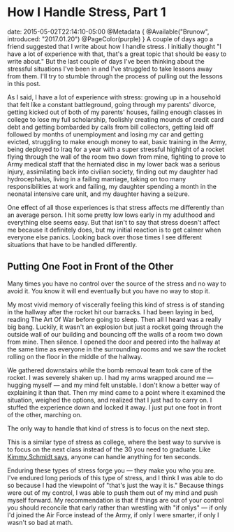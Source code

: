 # How I Handle Stress, Part 1
date: 2015-05-02T22:14:10-05:00
@Metadata {
  @Available("Brunow", introduced: "2017.01.20")
  @PageColor(purple)
}
A couple of days ago a friend suggested that I write about how I handle stress. I initially thought "I have a lot of experience with that, that's a great topic that should be easy to write about." But the last couple of days I've been thinking about the stressful situations I've been in and I've struggled to take lessons away from them. I'll try to stumble through the process of pulling out the lessons in this post.

As I said, I have a lot of experience with stress: growing up in a household that felt like a constant battleground, going through my parents' divorce, getting kicked out of both of my parents' houses, failing enough classes in college to lose my full scholarship, foolishly creating mounds of credit card debt and getting bombarded by calls from bill collectors, getting laid off followed by months of unemployment and losing my car and getting evicted, struggling to make enough money to eat, basic training in the Army, being deployed to Iraq for a year with a super stressful highlight of a rocket flying through the wall of the room two down from mine, fighting to prove to Army medical staff that the herniated disc in my lower back was a serious injury, assimilating back into civilian society, finding out my daughter had hydrocephalus, living in a failing marriage, taking on too many responsibilities at work and failing, my daughter spending a month in the neonatal intensive care unit, and my daughter having a seizure.

One effect of all those experiences is that stress affects me differently than an average person. I hit some pretty low lows early in my adulthood and everything else seems easy. But that isn't to say that stress doesn't affect me because it definitely does, but my initial reaction is to get calmer when everyone else panics. Looking back over those times I see different situations that have to be handled differently.

## Putting One Foot in Front of the Other
Many times you have no control over the source of the stress and no way to avoid it. You know it will end eventually but you have no way to stop it.

My most vivid memory of viscerally feeling this kind of stress is of standing in the hallway after the rocket hit our barracks. I had been laying in bed, reading The Art Of War before going to sleep. Then all I heard was a really big bang. Luckily, it wasn't an explosion but just a rocket going through the outside wall of our building and bouncing off the walls of a room two down from mine. Then silence. I opened the door and peered into the hallway at the same time as everyone in the surrounding rooms and we saw the rocket rolling on the floor in the middle of the hallway.

We gathered downstairs while the bomb removal team took care of the rocket. I was severely shaken up. I had my arms wrapped around me &mdash; hugging myself &mdash; and my mind felt unstable. I don't know a better way of explaining it than that. Then my mind came to a point where it examined the situation, weighed the options, and realized that I just had to carry on. I stuffed the experience down and locked it away. I just put one foot in front of the other, marching on.

The only way to handle that kind of stress is to focus on the next step.

This is a similar type of stress as college, where the best way to survive is to focus on the next class instead of the 30 you need to graduate. Like [Kimmy Schmidt says](http://mobile.nytimes.com/blogs/takingnote/2015/03/24/kimmy-schmidts-revolutionary-approach-to-pain/), anyone can handle anything for ten seconds.

Enduring these types of stress forge you &mdash; they make you who you are. I've endured long periods of this type of stress, and I think I was able to do so because I had the viewpoint of "that's just the way it is." Because things were out of my control, I was able to push them out of my mind and push myself forward. My recommendation is that if things are out of your control you should reconcile that early rather than wrestling with "if onlys" &mdash; if only I'd joined the Air Force instead of the Army, if only I were smarter, if only I wasn't so bad at math.
